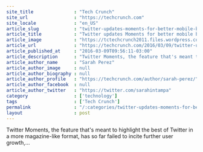 ```yaml
---
site_title               : "Tech Crunch"
site_url                 : "https://techcrunch.com"
site_locale              : "en_US"
article_slug             : "twitter-updates-moments-for-better-mobile-browsing-by-sending-users-to-amp-powered-pages"
article_title            : "Twitter updates Moments for better mobile browsing by sending users to AMP-powered pages"
article_image            : "https://tctechcrunch2011.files.wordpress.com/2015/10/moments-screenshot-1.png?w=764&h=400&crop=1"
article_url              : "https://techcrunch.com/2016/03/09/twitter-updates-moments-for-better-mobile-browsing-by-sending-users-to-amp-powered-pages/"
article_published_at     : "2016-03-09T09:56:11-03:00"
article_description      : "Twitter Moments, the feature that's meant to highlight the best of Twitter in a more magazine-like format, has so far failed to incite further user growth,..."
article_author_name      : "Sarah Perez"
article_author_image     : null
article_author_biography : null
article_author_profile   : "https://techcrunch.com/author/sarah-perez/"
article_author_facebook  : null
article_author_twitter   : "https://twitter.com/sarahintampa"
category                 : ['technology']
tags                     : ['Tech Crunch']
permalink                : "/:categories/twitter-updates-moments-for-better-mobile-browsing-by-sending-users-to-amp-powered-pages/"
layout                   : post
---
```


Twitter Moments, the feature that's meant to highlight the best of Twitter in a more magazine-like format, has so far failed to incite further user growth,...
